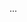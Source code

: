 ...

<!-- Improves

- [ ] Change architecture for from Leo
- [ ] Improve socket to received messages from different clients
- [ ] Integrate chat to home page
- [ ] Make more tests -->